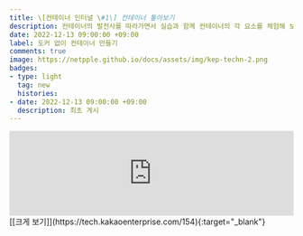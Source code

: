 ```yaml
---
title: \[컨테이너 인터널 \#1\] 컨테이너 톺아보기   
description: 컨테이너의 발전사를 따라가면서 실습과 함께 컨테이너의 각 요소를 체험해 보실 수 있습니다. 교육이나 발표에서 잘 다루지 못했던 부분도 보완하다 보니 분량이 상당한데요. 책이라 생각하시고 여유를 갖고 공부하시면 도움이 되실 것 같습니다. 본 연재는 도커와 같은 툴 도움없이 컨테이너를 직접 만들어 봄으로써 컨테이너를 본질적으로 이해하는 것을 목표로 합니다.            
date: 2022-12-13 09:00:00 +09:00  
label: 도커 없이 컨테이너 만들기   
comments: true  
image: https://netpple.github.io/docs/assets/img/kep-techn-2.png  
badges:
- type: light  
  tag: new  
  histories:
- date: 2022-12-13 09:00:00 +09:00    
  description: 최초 게시
---
```

<div class="responsive-wrap">
  <iframe src="https://tech.kakaoenterprise.com/154" frameborder="0" width="100%" allowfullscreen="true" mozallowfullscreen="true" webkitallowfullscreen="true"></iframe>
</div>
[[크게 보기]](https://tech.kakaoenterprise.com/154){:target="_blank"}